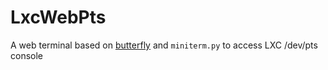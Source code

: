 # LxcWebPts
A web terminal based on [butterfly](https://github.com/paradoxxxzero/butterfly) and ```miniterm.py``` to access LXC /dev/pts console
